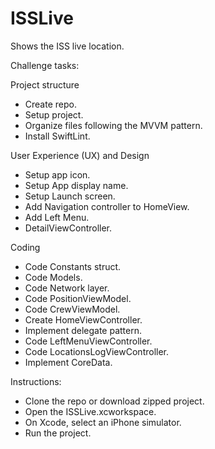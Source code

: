 # ISSLive
Shows the ISS live location.

Challenge tasks:

Project structure
- Create repo.
- Setup project.
- Organize files following the MVVM pattern.
- Install SwiftLint.

User Experience (UX) and Design
- Setup app icon.
- Setup App display name.
- Setup Launch screen.
- Add Navigation controller to HomeView.
- Add Left Menu.
- DetailViewController.

Coding
- Code Constants struct.
- Code Models.
- Code Network layer.
- Code PositionViewModel.
- Code CrewViewModel.
- Create HomeViewController.
- Implement delegate pattern.
- Code LeftMenuViewController.
- Code LocationsLogViewController.
- Implement CoreData.

Instructions:
- Clone the repo or download zipped project.
- Open the ISSLive.xcworkspace.
- On Xcode, select an iPhone simulator.
- Run the project.
